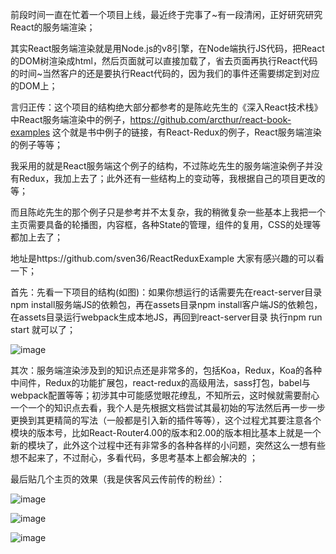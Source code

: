 前段时间一直在忙着一个项目上线，最近终于完事了~有一段清闲，正好研究研究React的服务端渲染；

其实React服务端渲染就是用Node.js的v8引擎，在Node端执行JS代码，把React的DOM树渲染成html，然后页面就可以直接加载了，省去页面再执行React代码的时间~当然客户的还是要执行React代码的，因为我们的事件还需要绑定到对应的DOM上；

言归正传：这个项目的结构绝大部分都参考的是陈屹先生的《深入React技术栈》中React服务端渲染中的例子，https://github.com/arcthur/react-book-examples 这个就是书中例子的链接，有React-Redux的例子，React服务端渲染的例子等等；

我采用的就是React服务端这个例子的结构，不过陈屹先生的服务端渲染例子并没有Redux，我加上去了；此外还有一些结构上的变动等，我根据自己的项目更改的等；

而且陈屹先生的那个例子只是参考并不太复杂，我的稍微复杂一些基本上我把一个主页需要具备的轮播图，内容框，各种State的管理，组件的复用，CSS的处理等都加上去了；

地址是https://github.com/sven36/ReactReduxExample   大家有感兴趣的可以看一下；

 

首先：先看一下项目的结构(如图)：如果你想运行的话需要先在react-server目录npm install服务端JS的依赖包，再在assets目录npm install客户端JS的依赖包，在assets目录运行webpack生成本地JS，再回到react-server目录 执行npm run start 就可以了；

![image](https://github.com/sven36/ReactReduxExample/blob/master/react-server/app/assets/src/images/React.png)

 

其次：服务端渲染涉及到的知识点还是非常多的，包括Koa，Redux，Koa的各种中间件，Redux的功能扩展包，react-redux的高级用法，sass打包，babel与webpack配置等等；初涉其中可能感觉眼花缭乱，不知所云，这时候就需要耐心一个一个的知识点去看，我个人是先根据文档尝试其最初始的写法然后再一步一步更换到其更精简的写法（一般都是引入新的插件等等），这个过程尤其要注意各个模块的版本号，比如React-Router4.00的版本和2.00的版本相比基本上就是一个新的模块了，此外这个过程中还有非常多的各种各样的小问题，突然这么一想有些想不起来了，不过耐心，多看代码，多思考基本上都会解决的 ；

最后贴几个主页的效果（我是侠客风云传前传的粉丝）：

![image](https://github.com/sven36/ReactReduxExample/blob/master/react-server/app/assets/src/images/React2.png)

![image](https://github.com/sven36/ReactReduxExample/blob/master/react-server/app/assets/src/images/React3.png)

![image](https://github.com/sven36/ReactReduxExample/blob/master/react-server/app/assets/src/images/React6.png)


 
